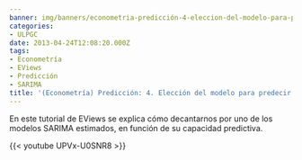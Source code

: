 ```yaml
---
banner: img/banners/econometria-predicción-4-eleccion-del-modelo-para-predecir.jpg
categories:
- ULPGC
date: 2013-04-24T12:08:20.000Z
tags:
- Econometría
- EViews
- Predicción
- SARIMA
title: '(Econometría) Predicción: 4. Elección del modelo para predecir'
---
```


En este tutorial de EViews se explica cómo decantarnos por uno de los modelos SARIMA estimados, en función de su capacidad predictiva.

{{< youtube UPVx-U0SNR8 >}}
